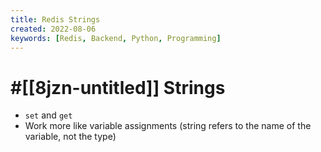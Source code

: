 ```yaml
---
title: Redis Strings
created: 2022-08-06
keywords: [Redis, Backend, Python, Programming]
---
```


# #[[8jzn-untitled]] Strings

- `set` and `get`
- Work more like variable assignments (string refers to the name of the variable, not the type)
